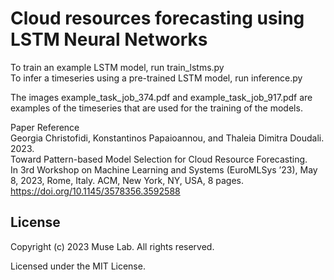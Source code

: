 # Cloud resources forecasting using LSTM Neural Networks

To train an example LSTM model, run train_lstms.py <br />
To infer a timeseries using a pre-trained LSTM model, run inference.py <br />

The images example_task_job_374.pdf and example_task_job_917.pdf are examples of the timeseries that are used for the training of the models.

Paper Reference <br />
Georgia Christofidi, Konstantinos Papaioannou, and Thaleia Dimitra Doudali. 2023. <br /> Toward Pattern-based Model Selection for Cloud Resource Forecasting. <br /> In 3rd Workshop on Machine Learning and Systems (EuroMLSys ’23), May 8, 2023, Rome, Italy. ACM, New York, NY, USA, 8 pages. <br /> https://doi.org/10.1145/3578356.3592588 <br />
 
 ## License<br />

Copyright (c) 2023 Muse Lab. All rights reserved. <br />

Licensed under the MIT License.
